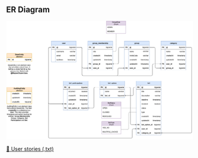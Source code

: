 ## ER Diagram
<img src="docs/er-diagram.png" alt="ER Diagram"/>

[📄 User stories (.txt)](docs/user-stories.txt)